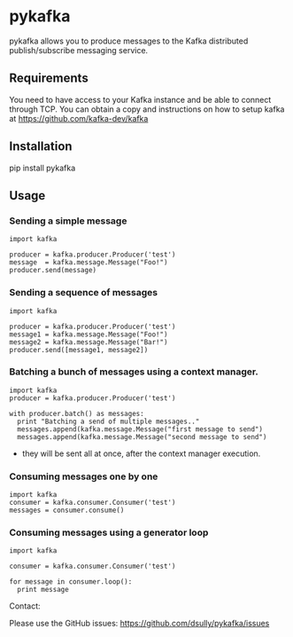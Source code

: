 # pykafka

pykafka allows you to produce messages to the Kafka distributed publish/subscribe messaging service.

## Requirements

You need to have access to your Kafka instance and be able to connect through
TCP. You can obtain a copy and instructions on how to setup kafka at
https://github.com/kafka-dev/kafka

## Installation
pip install pykafka

## Usage

### Sending a simple message

    import kafka

    producer = kafka.producer.Producer('test')
    message  = kafka.message.Message("Foo!")
    producer.send(message)

### Sending a sequence of messages

    import kafka

    producer = kafka.producer.Producer('test')
    message1 = kafka.message.Message("Foo!")
    message2 = kafka.message.Message("Bar!")
    producer.send([message1, message2])

### Batching a bunch of messages using a context manager.

    import kafka
    producer = kafka.producer.Producer('test')

    with producer.batch() as messages:
      print "Batching a send of multiple messages.."
      messages.append(kafka.message.Message("first message to send")
      messages.append(kafka.message.Message("second message to send")

* they will be sent all at once, after the context manager execution.

### Consuming messages one by one

    import kafka
    consumer = kafka.consumer.Consumer('test')
    messages = consumer.consume()

### Consuming messages using a generator loop

    import kafka

    consumer = kafka.consumer.Consumer('test')

    for message in consumer.loop():
      print message

Contact:

Please use the GitHub issues: https://github.com/dsully/pykafka/issues
